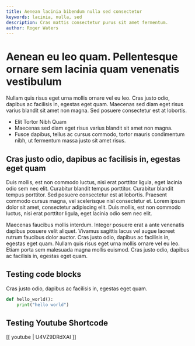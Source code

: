 ```yaml
---
title: Aenean lacinia bibendum nulla sed consectetur
keywords: lacinia, nulla, sed
description: Cras mattis consectetur purus sit amet fermentum.
author: Roger Waters
---
```


# Aenean eu leo quam. Pellentesque ornare sem lacinia quam venenatis vestibulum

Nullam quis risus eget urna mollis ornare vel eu leo. Cras justo odio, dapibus ac facilisis in, egestas eget quam. Maecenas 
sed diam eget risus varius blandit sit amet non magna. Sed posuere consectetur est at lobortis.

- Elit Tortor Nibh Quam
- Maecenas sed diam eget risus varius blandit sit amet non magna.
- Fusce dapibus, tellus ac cursus commodo, tortor mauris condimentum nibh, ut fermentum massa justo sit amet risus.

## Cras justo odio, dapibus ac facilisis in, egestas eget quam

Duis mollis, est non commodo luctus, nisi erat porttitor ligula, eget lacinia odio sem nec elit. Curabitur blandit tempus 
porttitor. Curabitur blandit tempus porttitor. Sed posuere consectetur est at lobortis. Praesent commodo cursus magna, vel 
scelerisque nisl consectetur et. Lorem ipsum dolor sit amet, consectetur adipiscing elit. Duis mollis, est non commodo 
luctus, nisi erat porttitor ligula, eget lacinia odio sem nec elit.

Maecenas faucibus mollis interdum. Integer posuere erat a ante venenatis dapibus posuere velit aliquet. Vivamus sagittis 
lacus vel augue laoreet rutrum faucibus dolor auctor. Cras justo odio, dapibus ac facilisis in, egestas eget quam. Nullam 
quis risus eget urna mollis ornare vel eu leo. Etiam porta sem malesuada magna mollis euismod. Cras justo odio, dapibus 
ac facilisis in, egestas eget quam.

## Testing code blocks

Cras justo odio, dapibus ac facilisis in, egestas eget quam.

```python
def hello_world():
    print("hello world")
```

## Testing Youtube Shortcode

[[ youtube | U4VZ9DRdXAI ]]

